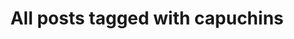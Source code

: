 ---
layout: tag
title: "All posts tagged with capuchins"
permalink: /weblog/tags/capuchins/
taxonomy: capuchins
---